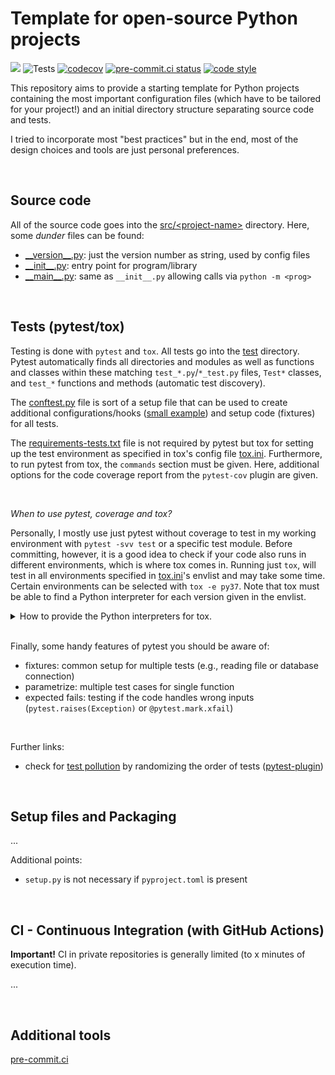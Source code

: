 # Template for open-source Python projects

![](https://img.shields.io/badge/python-3.7%20%7C%203.8%20%7C%203.9%20%7C%203.10%20%7C%203.11-blue)
![Tests](https://github.com/marvinfriede/python-project/actions/workflows/test.yml/badge.svg)
[![codecov](https://codecov.io/gh/marvinfriede/python-project/branch/master/graph/badge.svg?token=UEKDZY459S)](https://codecov.io/gh/marvinfriede/python-project)
[![pre-commit.ci status](https://results.pre-commit.ci/badge/github/marvinfriede/python-project/master.svg)](https://results.pre-commit.ci/latest/github/marvinfriede/python-project/master)
[![code style](https://img.shields.io/badge/code%20style-black-000000.svg)](https://github.com/psf/black)

This repository aims to provide a starting template for Python projects containing the most important configuration files
(which have to be tailored for your project!) and an initial directory structure separating source code and tests.

I tried to incorporate most "best practices" but in the end, most of the design choices and tools are just personal preferences.

<br>

## Source code

All of the source code goes into the [src/\<project-name\>](src/squarer) directory. Here, some _dunder_ files can be found:

- [\_\_version\_\_.py](src/squarer/__version__.py): just the version number as string, used by config files
- [\_\_init\_\_.py](src/squarer/__init__.py): entry point for program/library
- [\_\_main\_\_.py](src/squarer/__main__.py): same as `__init__.py` allowing calls via `python -m <prog>`

<br>

## Tests (pytest/tox)

Testing is done with `pytest` and `tox`. All tests go into the [test](test/) directory. Pytest automatically finds all directories
and modules as well as functions and classes within these matching `test_*.py`/`*_test.py` files, `Test*` classes, and `test_*`
functions and methods (automatic test discovery).

The [conftest.py](test/conftest.py) file is sort of a setup file that can be used to create additional configurations/hooks
([small example](https://github.com/tbmalt/tbmalt/blob/main/tests/conftest.py)) and setup code (fixtures) for all tests.

The [requirements-tests.txt](test/requirements-tests.txt) file is not required by pytest but tox for setting up
the test environment as specified in tox's config file [tox.ini](tox.ini). Furthermore, to run pytest from tox, the `commands`
section must be given. Here, additional options for the code coverage report from the `pytest-cov` plugin are given.

<br>

_When to use pytest, coverage and tox?_

Personally, I mostly use just pytest without coverage to test in my working environment with `pytest -svv test` or a specific
test module. Before committing, however, it is a good idea to check if your code also runs in different environments, which is where
tox comes in. Running just `tox`, will test in all environments specified in [tox.ini](tox.ini)'s envlist and may take some
time. Certain environments can be selected with `tox -e py37`. Note that tox must be able to find a Python interpreter for
each version given in the envlist.

<details><summary>How to provide the Python interpreters for tox.</summary>

Unfortunately, this does not directly work with something like a conda environment but you can setup the environments and provide
a symlink to a directory which is in your path.

```console
mamba create --name "py311" python=3.11 -y
ln -s /opt/miniforge3/envs/py311/bin/python3.11 ~/bin/python3.11
```

</details>

<br>

Finally, some handy features of pytest you should be aware of:

- fixtures: common setup for multiple tests (e.g., reading file or database connection)
- parametrize: multiple test cases for single function
- expected fails: testing if the code handles wrong inputs (`pytest.raises(Exception)` or `@pytest.mark.xfail`)

<br>

Further links:

- check for [test pollution](https://github.com/asottile/detect-test-pollution) by randomizing the order of tests ([pytest-plugin](https://pypi.org/project/pytest-random-order/))

<br>

## Setup files and Packaging

...

Additional points:
- `setup.py` is not necessary if `pyproject.toml` is present


<br>

## CI - Continuous Integration (with GitHub Actions)

**Important!** CI in private repositories is generally limited (to x minutes of execution time).

...

<br>

## Additional tools

[pre-commit.ci](https://github.com/apps/pre-commit-ci/)
